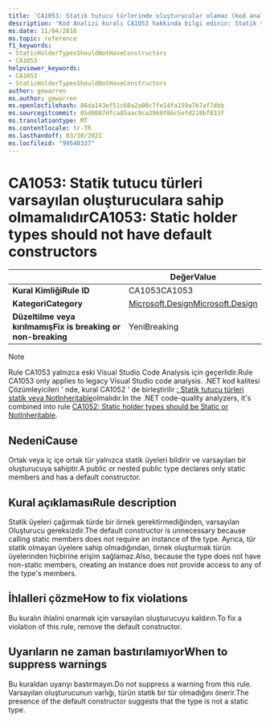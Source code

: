 ```yaml
---
title: 'CA1053: Statik tutucu türlerinde oluşturucular olamaz (kod analizi)'
description: 'Kod Analizi kuralı CA1053 hakkında bilgi edinin: Statik tutucu türleri oluşturuculara sahip olmamalıdır'
ms.date: 11/04/2016
ms.topic: reference
f1_keywords:
- StaticHolderTypesShouldNotHaveConstructors
- CA1053
helpviewer_keywords:
- CA1053
- StaticHolderTypesShouldNotHaveConstructors
author: gewarren
ms.author: gewarren
ms.openlocfilehash: 86da143ef51c60a2a08c7fe14fa159a7b7af7dbb
ms.sourcegitcommit: 05d0087dfca85aac9ca2960f86c5efd218bf833f
ms.translationtype: MT
ms.contentlocale: tr-TR
ms.lasthandoff: 03/30/2021
ms.locfileid: "99548337"
---
```

# <a name="ca1053-static-holder-types-should-not-have-default-constructors"></a><span data-ttu-id="d2182-103">CA1053: Statik tutucu türleri varsayılan oluşturuculara sahip olmamalıdır</span><span class="sxs-lookup"><span data-stu-id="d2182-103">CA1053: Static holder types should not have default constructors</span></span>

| | <span data-ttu-id="d2182-104">Değer</span><span class="sxs-lookup"><span data-stu-id="d2182-104">Value</span></span> |
|-|-|
| <span data-ttu-id="d2182-105">**Kural Kimliği**</span><span class="sxs-lookup"><span data-stu-id="d2182-105">**Rule ID**</span></span> |<span data-ttu-id="d2182-106">CA1053</span><span class="sxs-lookup"><span data-stu-id="d2182-106">CA1053</span></span>|
| <span data-ttu-id="d2182-107">**Kategori**</span><span class="sxs-lookup"><span data-stu-id="d2182-107">**Category**</span></span> |[<span data-ttu-id="d2182-108">Microsoft.Design</span><span class="sxs-lookup"><span data-stu-id="d2182-108">Microsoft.Design</span></span>](design-warnings.md)|
| <span data-ttu-id="d2182-109">**Düzeltilme veya kırılmamış**</span><span class="sxs-lookup"><span data-stu-id="d2182-109">**Fix is breaking or non-breaking**</span></span> |<span data-ttu-id="d2182-110">Yeni</span><span class="sxs-lookup"><span data-stu-id="d2182-110">Breaking</span></span>|

> [!NOTE]
> <span data-ttu-id="d2182-111">Rule CA1053 yalnızca eski Visual Studio Code Analysis için geçerlidir.</span><span class="sxs-lookup"><span data-stu-id="d2182-111">Rule CA1053 only applies to legacy Visual Studio code analysis.</span></span> <span data-ttu-id="d2182-112">.NET kod kalitesi Çözümleyicileri ' nde, kural CA1052 ' de birleştirilir [: Statik tutucu türleri statik veya NotInheritable](ca1052.md)olmalıdır.</span><span class="sxs-lookup"><span data-stu-id="d2182-112">In the .NET code-quality analyzers, it's combined into rule [CA1052: Static holder types should be Static or NotInheritable](ca1052.md).</span></span>

## <a name="cause"></a><span data-ttu-id="d2182-113">Nedeni</span><span class="sxs-lookup"><span data-stu-id="d2182-113">Cause</span></span>

<span data-ttu-id="d2182-114">Ortak veya iç içe ortak tür yalnızca statik üyeleri bildirir ve varsayılan bir oluşturucuya sahiptir.</span><span class="sxs-lookup"><span data-stu-id="d2182-114">A public or nested public type declares only static members and has a default constructor.</span></span>

## <a name="rule-description"></a><span data-ttu-id="d2182-115">Kural açıklaması</span><span class="sxs-lookup"><span data-stu-id="d2182-115">Rule description</span></span>

<span data-ttu-id="d2182-116">Statik üyeleri çağırmak türde bir örnek gerektirmediğinden, varsayılan Oluşturucu gereksizdir.</span><span class="sxs-lookup"><span data-stu-id="d2182-116">The default constructor is unnecessary because calling static members does not require an instance of the type.</span></span> <span data-ttu-id="d2182-117">Ayrıca, tür statik olmayan üyelere sahip olmadığından, örnek oluşturmak türün üyelerinden hiçbirine erişim sağlamaz.</span><span class="sxs-lookup"><span data-stu-id="d2182-117">Also, because the type does not have non-static members, creating an instance does not provide access to any of the type's members.</span></span>

## <a name="how-to-fix-violations"></a><span data-ttu-id="d2182-118">İhlalleri çözme</span><span class="sxs-lookup"><span data-stu-id="d2182-118">How to fix violations</span></span>

<span data-ttu-id="d2182-119">Bu kuralın ihlalini onarmak için varsayılan oluşturucuyu kaldırın.</span><span class="sxs-lookup"><span data-stu-id="d2182-119">To fix a violation of this rule, remove the default constructor.</span></span>

## <a name="when-to-suppress-warnings"></a><span data-ttu-id="d2182-120">Uyarıların ne zaman bastırılamıyor</span><span class="sxs-lookup"><span data-stu-id="d2182-120">When to suppress warnings</span></span>

<span data-ttu-id="d2182-121">Bu kuraldan uyarıyı bastırmayın.</span><span class="sxs-lookup"><span data-stu-id="d2182-121">Do not suppress a warning from this rule.</span></span> <span data-ttu-id="d2182-122">Varsayılan oluşturucunun varlığı, türün statik bir tür olmadığını önerir.</span><span class="sxs-lookup"><span data-stu-id="d2182-122">The presence of the default constructor suggests that the type is not a static type.</span></span>
